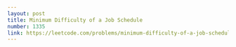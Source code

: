 ```yaml
---
layout: post
title: Minimum Difficulty of a Job Schedule
number: 1335
link: https://leetcode.com/problems/minimum-difficulty-of-a-job-schedule
---
```

